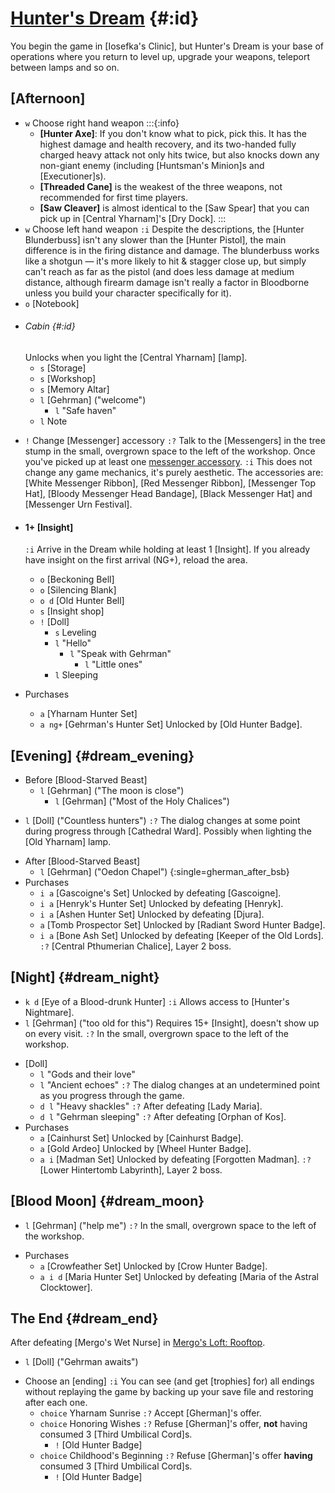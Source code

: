 # [Hunter's Dream](@) {#:id}
You begin the game in [Iosefka's Clinic], but Hunter's Dream is your base of operations where you return to level up, upgrade your weapons, teleport between lamps and so on.

## [Afternoon]

  + `w` Choose right hand weapon
    :::{:info}
    * **[Hunter Axe]**: If you don't know what to pick, pick this. It has the highest damage and health recovery, and its two-handed fully charged heavy attack not only hits twice, but also knocks down any non-giant enemy (including [Huntsman's Minion]s and [Executioner]s).
    * **[Threaded Cane]** is the weakest of the three weapons, not recommended for first time players.
    * **[Saw Cleaver]** is almost identical to the [Saw Spear] that you can pick up in [Central Yharnam]'s [Dry Dock].
    :::
  + `w` Choose left hand weapon
    `:i` Despite the descriptions, the [Hunter Blunderbuss] isn't any slower than the [Hunter Pistol], the main difference is in the firing distance and damage. The blunderbuss works like a shotgun — it's more likely to hit & stagger close up, but simply can't reach as far as the pistol (and does less damage at medium distance, although firearm damage isn't really a factor in Bloodborne unless you build your character specifically for it).
  + `o` [Notebook]

  - ###### Cabin {#:id}
    Unlocks when you light the [Central Yharnam] [lamp].
    - `s` [Storage]
    - `s` [Workshop]
    - `s` [Memory Altar]
    + `l` [Gehrman] ("welcome")
      + `l` "Safe haven"
    + `l` Note
    
  + `!` Change [Messenger] accessory
    `:?` Talk to the [Messengers] in the tree stump in the small, overgrown space to the left of the workshop.
    Once you've picked up at least one [messenger accessory](Category:Messenger_Items).
    `:i` This does not change any game mechanics, it's purely aesthetic. The accessories are: [White Messenger Ribbon], [Red Messenger Ribbon], [Messenger Top Hat], [Bloody Messenger Head Bandage], [Black Messenger Hat] and [Messenger Urn Festival].
    
  - #### 1+ [Insight]
    `:i` Arrive in the Dream while holding at least 1 [Insight]. If you already have insight on the first arrival (NG+), reload the area.

    + `o` [Beckoning Bell]
    + `o` [Silencing Blank]
    + `o d` [Old Hunter Bell]
    - `s` [Insight shop]
    - `!` [Doll]
      - `s` Leveling
      + `l` "Hello"
        + `l` "Speak with Gehrman"
          + `l` "Little ones"
      + `l` Sleeping

  - Purchases
    + `a` [Yharnam Hunter Set]
    + `a ng+` [Gehrman's Hunter Set]
      Unlocked by [Old Hunter Badge].
    

## [Evening] {#dream_evening}
  - Before [Blood-Starved Beast]
    + `l` [Gehrman] ("The moon is close")
      + `l` [Gehrman] ("Most of the Holy Chalices")
  + `l` [Doll] ("Countless hunters")
    `:?` The dialog changes at some point during progress through [Cathedral Ward]. Possibly when lighting the [Old Yharnam] lamp.
  - After [Blood-Starved Beast]
    + `l` [Gehrman] ("Oedon Chapel") {:single=gherman_after_bsb}
  - Purchases
    + `i a` [Gascoigne's Set]
      Unlocked by defeating [Gascoigne].
    + `i a` [Henryk's Hunter Set]
      Unlocked by defeating [Henryk].
    + `i a` [Ashen Hunter Set]
      Unlocked by defeating [Djura].
    + `a` [Tomb Prospector Set]
      Unlocked by [Radiant Sword Hunter Badge].
    + `i a` [Bone Ash Set]
      Unlocked by defeating [Keeper of the Old Lords].
      `:?` [Central Pthumerian Chalice], Layer 2 boss.

## [Night] {#dream_night}
  + `k d` [Eye of a Blood-drunk Hunter]
    `:i` Allows access to [Hunter's Nightmare].
  + `l` [Gehrman] ("too old for this")
    Requires 15+ [Insight], doesn't show up on every visit.
    `:?` In the small, overgrown space to the left of the workshop.
  - [Doll]
    + `l` "Gods and their love"
    + `l` "Ancient echoes"
      `:?` The dialog changes at an undetermined point as you progress through the game.
    + `d l` "Heavy shackles"
      `:?` After defeating [Lady Maria].
    + `d l` "Gehrman sleeping"
      `:?` After defeating [Orphan of Kos].
  - Purchases
    + `a` [Cainhurst Set]
      Unlocked by [Cainhurst Badge].
    + `a` [Gold Ardeo]
      Unlocked by [Wheel Hunter Badge].
    + `a i` [Madman Set]
      Unlocked by defeating [Forgotten Madman].
      `:?` [Lower Hintertomb Labyrinth], Layer 2 boss.


## [Blood Moon] {#dream_moon}
  + `l` [Gehrman] ("help me")
    `:?` In the small, overgrown space to the left of the workshop.
  - Purchases
    + `a` [Crowfeather Set]
      Unlocked by [Crow Hunter Badge].
    + `a i d` [Maria Hunter Set]
      Unlocked by defeating [Maria of the Astral Clocktower].
    
## The End {#dream_end}
  After defeating [Mergo's Wet Nurse] in [Mergo's Loft: Rooftop](mergo_rooftop).
  + `l` [Doll] ("Gehrman awaits")
  - Choose an [ending]
    `:i` You can see (and get [trophies] for) all endings without replaying the game by backing up your save file and restoring after each one.
    + `choice` Yharnam Sunrise
      `:?` Accept [Gherman]'s offer.
    + `choice` Honoring Wishes
      `:?` Refuse [Gherman]'s offer, **not** having consumed 3 [Third Umbilical Cord]s.
      - `!` [Old Hunter Badge] 
    + `choice` Childhood's Beginning
      `:?` Refuse [Gherman]'s offer **having** consumed 3 [Third Umbilical Cord]s.
      - `!` [Old Hunter Badge]
